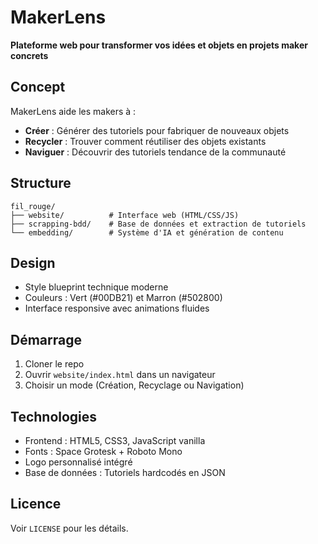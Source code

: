 # MakerLens

**Plateforme web pour transformer vos idées et objets en projets maker concrets**

## Concept

MakerLens aide les makers à :
- **Créer** : Générer des tutoriels pour fabriquer de nouveaux objets
- **Recycler** : Trouver comment réutiliser des objets existants
- **Naviguer** : Découvrir des tutoriels tendance de la communauté

## Structure

```
fil_rouge/
├── website/          # Interface web (HTML/CSS/JS)
├── scrapping-bdd/    # Base de données et extraction de tutoriels
└── embedding/        # Système d'IA et génération de contenu
```

## Design

- Style blueprint technique moderne
- Couleurs : Vert (#00DB21) et Marron (#502800)
- Interface responsive avec animations fluides

## Démarrage

1. Cloner le repo
2. Ouvrir `website/index.html` dans un navigateur
3. Choisir un mode (Création, Recyclage ou Navigation)

## Technologies

- Frontend : HTML5, CSS3, JavaScript vanilla
- Fonts : Space Grotesk + Roboto Mono
- Logo personnalisé intégré
- Base de données : Tutoriels hardcodés en JSON

## Licence

Voir `LICENSE` pour les détails.